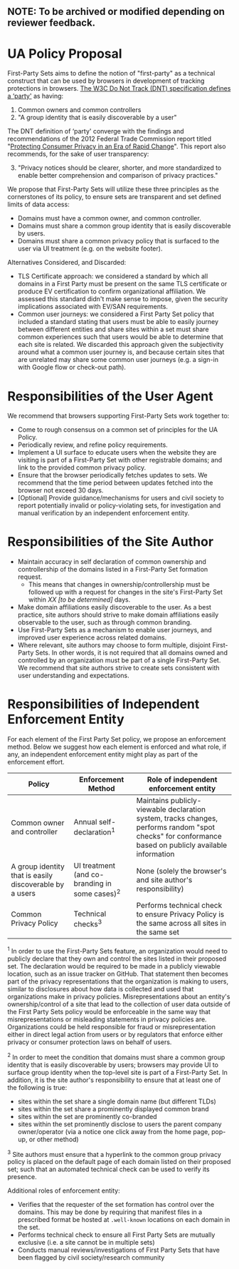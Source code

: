 ## NOTE: To be archived or modified depending on reviewer feedback.

# UA Policy Proposal

First-Party Sets aims to define the notion of "first-party" as a technical construct that can be used by browsers in development of tracking protections in browsers. [The W3C Do Not Track (DNT) specification defines a ‘party'](https://www.w3.org/TR/tracking-compliance/#party) as having:

1.   Common owners and common controllers
2.  "A group identity that is easily discoverable by a user"

The DNT definition of ‘party' converge with the findings and recommendations of the 2012 Federal Trade Commission report titled "[Protecting Consumer Privacy in an Era of Rapid Change](https://www.ftc.gov/sites/default/files/documents/reports/federal-trade-commission-report-protecting-consumer-privacy-era-rapid-change-recommendations/120326privacyreport.pdf)". This report also recommends, for the sake of user transparency:

3.  "Privacy notices should be clearer, shorter, and more standardized to enable better comprehension and comparison of privacy practices."

We propose that First-Party Sets will utilize these three principles as the cornerstones of its policy, to ensure sets are transparent and set defined limits of data access:

+   Domains must have a common owner, and common controller.
+   Domains must share a common group identity that is easily discoverable by users.
+   Domains must share a common privacy policy that is surfaced to the user via UI treatment (e.g. on the website footer).

Alternatives Considered, and Discarded:

+   TLS Certificate approach: we considered a standard by which all domains in a First Party must be present on the same TLS certificate or produce EV certification to confirm organizational affiliation. We assessed this standard didn't make sense to impose, given the security implications associated with EV/SAN requirements. 
+   Common user journeys: we considered a First Party Set policy that included a standard stating that users must be able to easily journey between different entities and share sites within a set must share common experiences such that users would be able to determine that each site is related. We discarded this approach given the subjectivity around what a common user journey is, and because certain sites that are unrelated may share some common user journeys (e.g. a sign-in with Google flow or check-out path). 

# Responsibilities of the User Agent

We recommend that browsers supporting First-Party Sets work together to:

+   Come to rough consensus on a common set of principles for the UA Policy.
+   Periodically review, and refine policy requirements.
+   Implement a UI surface to educate users when the website they are visiting is part of a First-Party Set with other registrable domains; and link to the provided common privacy policy.
+   Ensure that the browser periodically fetches updates to sets. We recommend that the time period between updates fetched into the browser not exceed 30 days.
+   [Optional] Provide guidance/mechanisms for users and civil society to report potentially invalid or policy-violating sets, for investigation and manual verification by an independent enforcement entity.

# Responsibilities of the Site Author

+   Maintain accuracy in self declaration of common ownership and controllership of the domains listed in a First-Party Set formation request. 
    +   This means that changes in ownership/controllership must be followed up with a request for changes in the site's First-Party Set within _XX [to be determined]_ days.
+   Make domain affiliations easily discoverable to the user. As a best practice, site authors should strive to make domain affiliations easily observable to the user, such as through common branding.
+   Use First-Party Sets as a mechanism to enable user journeys, and improved user experience across related domains. 
+   Where relevant, site authors may choose to form multiple, disjoint First-Party Sets. In other words, it is not required that all domains owned and controlled by an organization must be part of a single First-Party Set. We recommend that site authors strive to create sets consistent with user understanding and expectations.

# Responsibilities of Independent Enforcement Entity

For each element of the First Party Set policy, we propose an enforcement method. Below we suggest how each element is enforced and what role, if any, an independent enforcement entity might play as part of the enforcement effort.

<table>
<thead>
<tr>
<th><strong>Policy </strong></th>
<th><strong>Enforcement Method </strong></th>
<th><strong>Role of independent enforcement entity </strong></th>
</tr>
</thead>
<tbody>
<tr>
<td>Common owner and controller</td>
<td>Annual self-declaration<sup>1</sup></td>
<td>Maintains publicly-viewable declaration system, tracks changes, performs random "spot checks" for conformance based on publicly available information </td>
</tr>
<tr>
<td>A group identity that is easily discoverable by a users </td>
<td>UI treatment (and co-branding in some cases)<sup>2</sup> </td>
<td>None (solely the browser's and site author's responsibility)</td>
</tr>
<tr>
<td>Common Privacy Policy </td>
<td>Technical checks<sup>3</sup> </td>
<td>Performs technical check to ensure Privacy Policy is the same across all sites in the same set </td>
</tr>
</tbody>
</table>

<sup>1</sup> In order to use the First-Party Sets feature, an organization would need to publicly declare that they own and control the sites listed in their proposed set. The declaration would be required to be made in a publicly viewable location, such as an issue tracker on GitHub. That statement then becomes part of the privacy representations that the organization is making to users, similar to disclosures about how data is collected and used that organizations make in privacy policies. Misrepresentations about an entity's ownership/control of a site that lead to the collection of user data outside of the First Party Sets policy would be enforceable in the same way that misrepresentations or misleading statements in privacy policies are. Organizations could be held responsible for fraud or misrepresentation either in direct legal action from users or by regulators that enforce either privacy or consumer protection laws on behalf of users.

<sup>2</sup> In order to meet the condition that domains must share a common group identity that is easily discoverable by users; browsers may provide UI to surface group identity when the top-level site is part of a First-Party Set. In addition, it is the site author's responsibility to ensure that at least one of the following is true: 

+   sites within the set share a single domain name (but different TLDs)
+   sites within the set share a prominently displayed common brand 
+   sites within the set are prominently co-branded 
+   sites within the set prominently disclose to users the parent company owner/operator (via a notice one click away from the home page, pop-up, or other method)

<sup>3</sup> Site authors must ensure that a hyperlink to the common group privacy policy is placed on the default page of each domain listed on their proposed set; such that an automated technical check can be used to verify its presence.

Additional roles of enforcement entity: 

+   Verifies that the requester of the set formation has control over the domains. This may be done by requiring that manifest files in a prescribed format be hosted at `.well-known` locations on each domain in the set.
+   Performs technical check to ensure all First Party Sets are mutually exclusive (i.e. a site cannot be in multiple sets) 
+   Conducts manual reviews/investigations of First Party Sets that have been flagged by civil society/research community 
